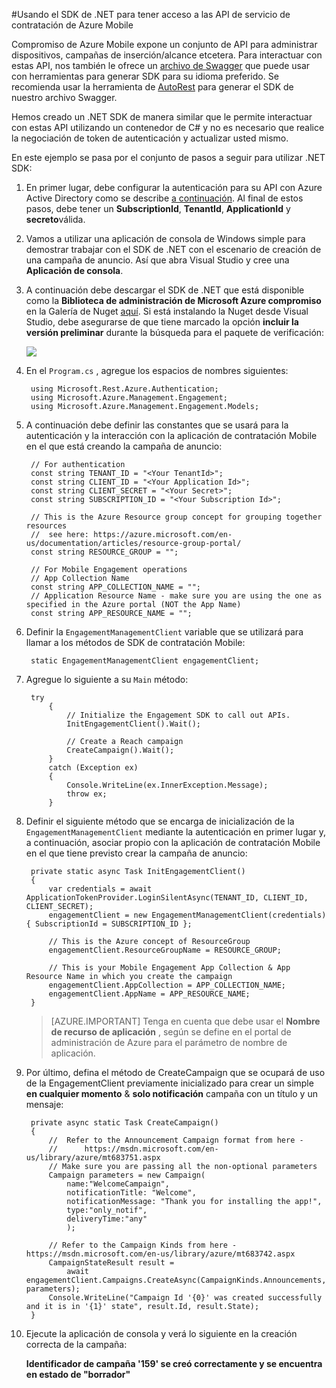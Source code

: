 <properties 
    pageTitle="Usando el SDK de .NET para tener acceso a las API de servicio de contratación de Azure Mobile" 
    description="Describe cómo utilizar el SDK de .NET Mobile compromiso para tener acceso a las API de servicio de contratación de Azure Mobile"        
    services="mobile-engagement" 
    documentationCenter="mobile" 
    authors="piyushjo" 
    manager="erikre" 
    editor="" />

<tags 
    ms.service="mobile-engagement" 
    ms.workload="mobile" 
    ms.tgt_pltfrm="mobile-multiple" 
    ms.devlang="dotnet" 
    ms.topic="article" 
    ms.date="08/19/2016" 
    ms.author="piyushjo" />

#<a name="using-net-sdk-to-access-azure-mobile-engagement-service-apis"></a>Usando el SDK de .NET para tener acceso a las API de servicio de contratación de Azure Mobile

Compromiso de Azure Mobile expone un conjunto de API para administrar dispositivos, campañas de inserción/alcance etcetera. Para interactuar con estas API, nos también le ofrece un [archivo de Swagger](https://github.com/Azure/azure-rest-api-specs/blob/master/arm-mobileengagement/2014-12-01/swagger/mobile-engagement.json) que puede usar con herramientas para generar SDK para su idioma preferido. Se recomienda usar la herramienta de [AutoRest](https://github.com/Azure/AutoRest) para generar el SDK de nuestro archivo Swagger. 

Hemos creado un .NET SDK de manera similar que le permite interactuar con estas API utilizando un contenedor de C# y no es necesario que realice la negociación de token de autenticación y actualizar usted mismo.  

En este ejemplo se pasa por el conjunto de pasos a seguir para utilizar .NET SDK:

1. En primer lugar, debe configurar la autenticación para su API con Azure Active Directory como se describe [a continuación](mobile-engagement-api-authentication.md#authentication). Al final de estos pasos, debe tener un **SubscriptionId**, **TenantId**, **ApplicationId** y **secreto**válida. 

2. Vamos a utilizar una aplicación de consola de Windows simple para demostrar trabajar con el SDK de .NET con el escenario de creación de una campaña de anuncio. Así que abra Visual Studio y cree una **Aplicación de consola**.   

3. A continuación debe descargar el SDK de .NET que está disponible como la **Biblioteca de administración de Microsoft Azure compromiso** en la Galería de Nuget [aquí](https://www.nuget.org/packages/Microsoft.Azure.Management.Engagement/).
Si está instalando la Nuget desde Visual Studio, debe asegurarse de que tiene marcado la opción **incluir la versión preliminar** durante la búsqueda para el paquete de verificación:

    ![][1]

4. En el `Program.cs` , agregue los espacios de nombres siguientes:

        using Microsoft.Rest.Azure.Authentication;
        using Microsoft.Azure.Management.Engagement;
        using Microsoft.Azure.Management.Engagement.Models;

5. A continuación debe definir las constantes que se usará para la autenticación y la interacción con la aplicación de contratación Mobile en el que está creando la campaña de anuncio:

        // For authentication
        const string TENANT_ID = "<Your TenantId>";
        const string CLIENT_ID = "<Your Application Id>";
        const string CLIENT_SECRET = "<Your Secret>";
        const string SUBSCRIPTION_ID = "<Your Subscription Id>";

        // This is the Azure Resource group concept for grouping together resources 
        //  see here: https://azure.microsoft.com/en-us/documentation/articles/resource-group-portal/
        const string RESOURCE_GROUP = "";

        // For Mobile Engagement operations
        // App Collection Name 
        const string APP_COLLECTION_NAME = "";
        // Application Resource Name - make sure you are using the one as specified in the Azure portal (NOT the App Name)
        const string APP_RESOURCE_NAME = "";

6. Definir la `EngagementManagementClient` variable que se utilizará para llamar a los métodos de SDK de contratación Mobile:

        static EngagementManagementClient engagementClient; 

7. Agregue lo siguiente a su `Main` método:

        try
            {
                // Initialize the Engagement SDK to call out APIs. 
                InitEngagementClient().Wait();

                // Create a Reach campaign
                CreateCampaign().Wait();
            }
            catch (Exception ex)
            {
                Console.WriteLine(ex.InnerException.Message);
                throw ex;
            }

8. Definir el siguiente método que se encarga de inicialización de la `EngagementManagementClient` mediante la autenticación en primer lugar y, a continuación, asociar propio con la aplicación de contratación Mobile en el que tiene previsto crear la campaña de anuncio:

        private static async Task InitEngagementClient()
        {
            var credentials = await ApplicationTokenProvider.LoginSilentAsync(TENANT_ID, CLIENT_ID, CLIENT_SECRET);
            engagementClient = new EngagementManagementClient(credentials) { SubscriptionId = SUBSCRIPTION_ID };
            
            // This is the Azure concept of ResourceGroup
            engagementClient.ResourceGroupName = RESOURCE_GROUP;

            // This is your Mobile Engagement App Collection & App Resource Name in which you create the campaign
            engagementClient.AppCollection = APP_COLLECTION_NAME;
            engagementClient.AppName = APP_RESOURCE_NAME;
        }

    > [AZURE.IMPORTANT] Tenga en cuenta que debe usar el **Nombre de recurso de aplicación** , según se define en el portal de administración de Azure para el parámetro de nombre de aplicación. 

9. Por último, defina el método de CreateCampaign que se ocupará de uso de la EngagementClient previamente inicializado para crear un simple **en cualquier momento** & **solo notificación** campaña con un título y un mensaje: 

        private async static Task CreateCampaign()
        {
            //  Refer to the Announcement Campaign format from here - 
            //      https://msdn.microsoft.com/en-us/library/azure/mt683751.aspx
            // Make sure you are passing all the non-optional parameters
            Campaign parameters = new Campaign(
                name:"WelcomeCampaign",
                notificationTitle: "Welcome", 
                notificationMessage: "Thank you for installing the app!",
                type:"only_notif",
                deliveryTime:"any"
                );

            // Refer to the Campaign Kinds from here - https://msdn.microsoft.com/en-us/library/azure/mt683742.aspx
            CampaignStateResult result = 
                await engagementClient.Campaigns.CreateAsync(CampaignKinds.Announcements, parameters);
            Console.WriteLine("Campaign Id '{0}' was created successfully and it is in '{1}' state", result.Id, result.State);
        }

10. Ejecute la aplicación de consola y verá lo siguiente en la creación correcta de la campaña:

    **Identificador de campaña '159' se creó correctamente y se encuentra en estado de "borrador"**

<!-- Images. -->

[1]: ./media/mobile-engagement-dotnet-sdk-service-api/include-prerelease.png
